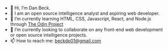 - 👋 Hi, I’m Dan Beck. 
- 👀 I am an open source intelligence analyst and aspiring web developer.
- 🌱 I’m currently learning HTML, CSS, Javascript, React, and Node.js through [The Odin Project](https://www.theodinproject.com/)
- 💞️ I’m currently looking to collaborate on any front-end web development or open source intelligence projects.
- 📫 How to reach me: beckdp01@gmail.com 

<!---
dp-beck/dp-beck is a ✨ special ✨ repository because its `README.md` (this file) appears on your GitHub profile.
You can click the Preview link to take a look at your changes.
--->
